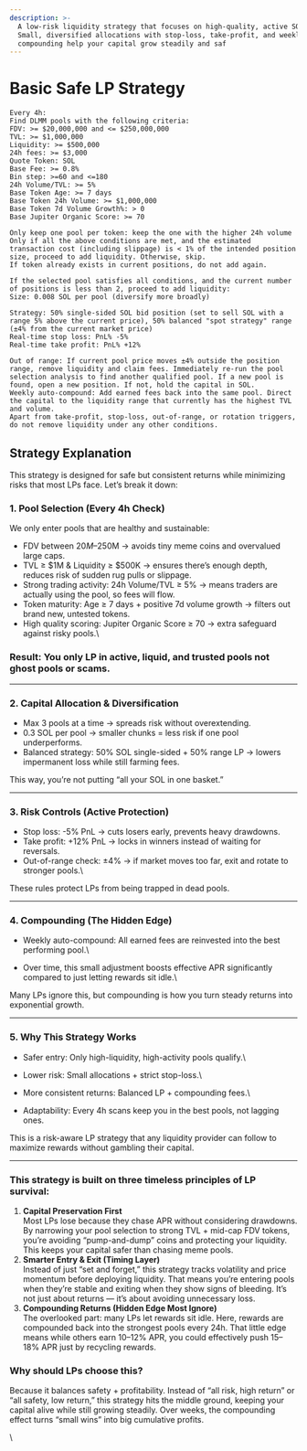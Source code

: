```yaml
---
description: >-
  A low-risk liquidity strategy that focuses on high-quality, active SOL pools.
  Small, diversified allocations with stop-loss, take-profit, and weekly
  compounding help your capital grow steadily and saf
---
```


# Basic Safe LP Strategy



```markup
Every 4h:
Find DLMM pools with the following criteria:
FDV: >= $20,000,000 and <= $250,000,000
TVL: >= $1,000,000
Liquidity: >= $500,000
24h fees: >= $3,000
Quote Token: SOL
Base Fee: >= 0.8%
Bin step: >=60 and <=180
24h Volume/TVL: >= 5%
Base Token Age: >= 7 days
Base Token 24h Volume: >= $1,000,000
Base Token 7d Volume Growth%: > 0
Base Jupiter Organic Score: >= 70

Only keep one pool per token: keep the one with the higher 24h volume
Only if all the above conditions are met, and the estimated transaction cost (including slippage) is < 1% of the intended position size, proceed to add liquidity. Otherwise, skip.
If token already exists in current positions, do not add again.

If the selected pool satisfies all conditions, and the current number of positions is less than 2, proceed to add liquidity:
Size: 0.008 SOL per pool (diversify more broadly)

Strategy: 50% single-sided SOL bid position (set to sell SOL with a range 5% above the current price), 50% balanced "spot strategy" range (±4% from the current market price)
Real-time stop loss: PnL% -5%
Real-time take profit: PnL% +12%

Out of range: If current pool price moves ±4% outside the position range, remove liquidity and claim fees. Immediately re-run the pool selection analysis to find another qualified pool. If a new pool is found, open a new position. If not, hold the capital in SOL.
Weekly auto-compound: Add earned fees back into the same pool. Direct the capital to the liquidity range that currently has the highest TVL and volume.
Apart from take-profit, stop-loss, out-of-range, or rotation triggers, do not remove liquidity under any other conditions.
```

## **Strategy Explanation**

This strategy is designed for safe but consistent returns while minimizing risks that most LPs face. Let’s break it down:

### 1. Pool Selection (Every 4h Check)

We only enter pools that are healthy and sustainable:

* FDV between $20M–$250M → avoids tiny meme coins and overvalued large caps.
* TVL ≥ $1M & Liquidity ≥ $500K → ensures there’s enough depth, reduces risk of sudden rug pulls or slippage.
* Strong trading activity: 24h Volume/TVL ≥ 5% → means traders are actually using the pool, so fees will flow.
* Token maturity: Age ≥ 7 days + positive 7d volume growth → filters out brand new, untested tokens.
* High quality scoring: Jupiter Organic Score ≥ 70 → extra safeguard against risky pools.\


### Result: You only LP in active, liquid, and trusted pools not ghost pools or scams.

***

### 2. Capital Allocation & Diversification

* Max 3 pools at a time → spreads risk without overextending.
* 0.3 SOL per pool → smaller chunks = less risk if one pool underperforms.
* Balanced strategy: 50% SOL single-sided + 50% range LP → lowers impermanent loss while still farming fees.

This way, you’re not putting “all your SOL in one basket.”

***

### 3. Risk Controls (Active Protection)

* Stop loss: -5% PnL → cuts losers early, prevents heavy drawdowns.
* Take profit: +12% PnL → locks in winners instead of waiting for reversals.
* Out-of-range check: ±4% → if market moves too far, exit and rotate to stronger pools.\


These rules protect LPs from being trapped in dead pools.

***

### 4. Compounding (The Hidden Edge)

* Weekly auto-compound: All earned fees are reinvested into the best performing pool.\

* Over time, this small adjustment boosts effective APR significantly compared to just letting rewards sit idle.\


Many LPs ignore this, but compounding is how you turn steady returns into exponential growth.

***

### 5. Why This Strategy Works

* Safer entry: Only high-liquidity, high-activity pools qualify.\

* Lower risk: Small allocations + strict stop-loss.\

* More consistent returns: Balanced LP + compounding fees.\

* Adaptability: Every 4h scans keep you in the best pools, not lagging ones.

This is a risk-aware LP strategy that any liquidity provider can follow to maximize rewards without gambling their capital.

***

### This strategy is built on three timeless principles of LP survival:

1. **Capital Preservation First**\
   Most LPs lose because they chase APR without considering drawdowns. By narrowing your pool selection to strong TVL + mid-cap FDV tokens, you’re avoiding “pump-and-dump” coins and protecting your liquidity. This keeps your capital safer than chasing meme pools.
2. **Smarter Entry & Exit (Timing Layer)**\
   Instead of just “set and forget,” this strategy tracks volatility and price momentum before deploying liquidity. That means you’re entering pools when they’re stable and exiting when they show signs of bleeding. It’s not just about returns — it’s about avoiding unnecessary loss.
3. **Compounding Returns (Hidden Edge Most Ignore)**\
   The overlooked part: many LPs let rewards sit idle. Here, rewards are compounded back into the strongest pools every 24h. That little edge means while others earn 10–12% APR, you could effectively push 15–18% APR just by recycling rewards.

### Why should LPs choose this?

Because it balances safety + profitability. Instead of “all risk, high return” or “all safety, low return,” this strategy hits the middle ground, keeping your capital alive while still growing steadily. Over weeks, the compounding effect turns “small wins” into big cumulative profits.

\
